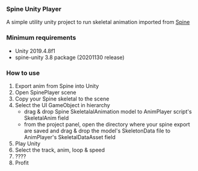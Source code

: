 ### Spine Unity Player
A simple utility unity project to run skeletal animation imported from [Spine](http://esotericsoftware.com)

### Minimum requirements 
* Unity 2019.4.8f1
* spine-unity 3.8 package (20201130 release)

### How to use
1. Export anim from Spine into Unity
2. Open SpinePlayer scene
3. Copy your Spine skeletal to the scene 
4. Select the UI GameObject in hierarchy
    * drag & drop Spine SkeletalalAnimation model to AnimPlayer script's SkeletalAnim field
    * from the project panel, open the directory where your spine export are saved and drag & drop 
    the model's SkeletonData file to AnimPlayer's SkeletalDataAsset field
5. Play Unity
6. Select the track, anim, loop & speed
7. ????
8. Profit